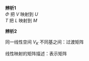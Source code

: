 **辨析1**  
$\Phi$ 把 $V$ 映射到 $U$  
$T$ 把 $L$ 映射到 $M$  
  
**辨析2**  
  
同一线性空间 $V_K$ 不同基之间：过渡矩阵  
  
线性映射的矩阵描述：表示矩阵  
